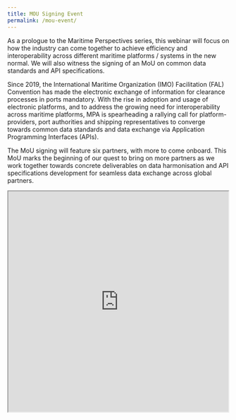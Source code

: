 ```yaml
---
title: MOU Signing Event
permalink: /mou-event/
---
```


As a prologue to the Maritime Perspectives series, this webinar will focus on how the industry can come together to achieve efficiency and interoperability across different maritime platforms / systems in the new normal. We will also witness the signing of an MoU on common data standards and API specifications.

Since 2019, the International Maritime Organization (IMO) Facilitation (FAL) Convention has made the electronic exchange of information for clearance processes in ports mandatory. With the rise in adoption and usage of electronic platforms, and to address the growing need for interoperability across maritime platforms, MPA is spearheading a rallying call for platform-providers, port authorities and shipping representatives to converge towards common data standards and data exchange via Application Programming Interfaces (APIs).

The MoU signing will feature six partners, with more to come onboard. This MoU marks the beginning of our quest to bring on more partners as we work together towards concrete deliverables on data harmonisation and API specifications development for seamless data exchange across global partners.

<p align="center"><iframe src="https://www.youtube.com/watch?v=-rbi_k-URjw" width=500 height="500"></iframe></p>
